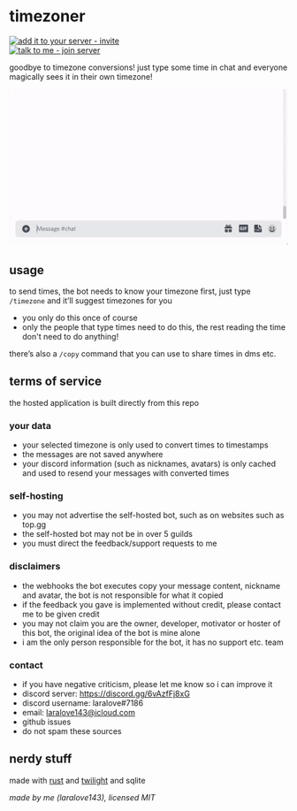 # timezoner

[![add it to your server - invite](https://img.shields.io/badge/add_it_to_your_server-invite-5865F2?style=for-the-badge&logo=discord&logoColor=white)](https://discord.com/api/oauth2/authorize?client_id=909820903574106203&permissions=537141312&scope=bot%20applications.commands)  
[![talk to me - join server](https://img.shields.io/badge/talk_to_me-join-5865F2?style=for-the-badge&logo=discord&logoColor=white)](https://discord.gg/6vAzfFj8xG)

goodbye to timezone conversions! just type some time in chat and everyone magically sees it in their own timezone!

![example](example.gif)

## usage
to send times, the bot needs to know your timezone first, just type `/timezone` and it’ll suggest timezones for you
- you only do this once of course
- only the people that type times need to do this, the rest reading the time don't need to do anything!

there’s also a `/copy` command that you can use to share times in dms etc.

## terms of service
the hosted application is built directly from this repo
### your data
- your selected timezone is only used to convert times to timestamps
- the messages are not saved anywhere
- your discord information (such as nicknames, avatars) is only cached and used to resend your messages with converted times
### self-hosting
- you may not advertise the self-hosted bot, such as on websites such as top.gg
- the self-hosted bot may not be in over 5 guilds
- you must direct the feedback/support requests to me
### disclaimers
- the webhooks the bot executes copy your message content, nickname and avatar, the bot is not responsible for what it copied
- if the feedback you gave is implemented without credit, please contact me to be given credit
- you may not claim you are the owner, developer, motivator or hoster of this bot, the original idea of the bot is mine alone
- i am the only person responsible for the bot, it has no support etc. team
### contact
- if you have negative criticism, please let me know so i can improve it
- discord server: https://discord.gg/6vAzfFj8xG
- discord username: laralove#7186
- email: laralove143@icloud.com
- github issues
- do not spam these sources

## nerdy stuff
made with [rust](https://www.rust-lang.org) and [twilight](https://github.com/twilight-rs/twilight) and sqlite

*made by me (laralove143), licensed MIT*
